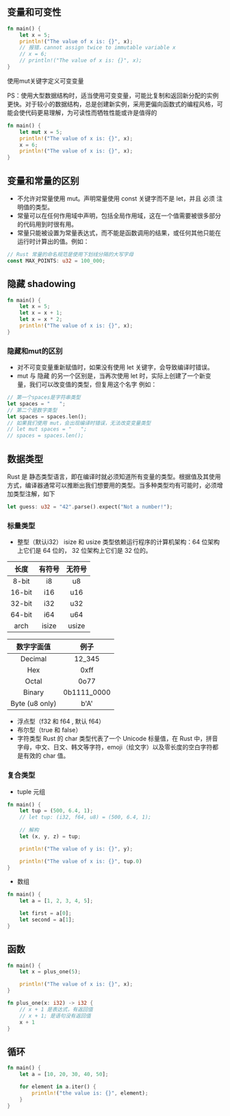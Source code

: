 ## 变量和可变性
```rust
fn main() {
    let x = 5;
    println!("The value of x is: {}", x);
    // 报错，cannot assign twice to immutable variable x
    // x = 6;
    // println!("The value of x is: {}", x);
}
```
使用mut关键字定义可变变量

PS：使用大型数据结构时，适当使用可变变量，可能比复制和返回新分配的实例更快。对于较小的数据结构，总是创建新实例，采用更偏向函数式的编程风格，可能会使代码更易理解，为可读性而牺牲性能或许是值得的
```rust
fn main() {
    let mut x = 5;
    println!("The value of x is: {}", x);
    x = 6;
    println!("The value of x is: {}", x);
}
```
## 变量和常量的区别
- 不允许对常量使用 mut。声明常量使用 const 关键字而不是 let，并且 必须 注明值的类型。
- 常量可以在任何作用域中声明，包括全局作用域，这在一个值需要被很多部分的代码用到时很有用。
- 常量只能被设置为常量表达式，而不能是函数调用的结果，或任何其他只能在运行时计算出的值。例如：
```rust
// Rust 常量的命名规范是使用下划线分隔的大写字母
const MAX_POINTS: u32 = 100_000;
```
## 隐藏 shadowing
```rust
fn main() {
    let x = 5;
    let x = x + 1;
    let x = x * 2;
    println!("The value of x is: {}", x);
}
```
### 隐藏和mut的区别
- 对不可变变量重新赋值时，如果没有使用 let 关键字，会导致编译时错误。
- mut 与 隐藏 的另一个区别是，当再次使用 let 时，实际上创建了一个新变量，我们可以改变值的类型，但复用这个名字
例如：
```rust
// 第一个spaces是字符串类型
let spaces = "   ";
// 第二个是数字类型
let spaces = spaces.len();
// 如果我们使用 mut，会出现编译时错误，无法改变变量类型
// let mut spaces = "   ";
// spaces = spaces.len();
```
## 数据类型
Rust 是 静态类型语言，即在编译时就必须知道所有变量的类型。根据值及其使用方式，编译器通常可以推断出我们想要用的类型。当多种类型均有可能时，必须增加类型注解，如下
```rust
let guess: u32 = "42".parse().expect("Not a number!");
```
### 标量类型
- 整型（默认i32）
isize 和 usize 类型依赖运行程序的计算机架构：64 位架构上它们是 64 位的， 32 位架构上它们是 32 位的。

长度 | 有符号 | 无符号
:-:|:-:|:-:
8-bit  | i8   | u8
16-bit | i16  | u16
32-bit | i32  | u32
64-bit | i64  | u64
arch | isize  | usize

数字字面值 | 例子
:-: | :-:
Decimal | 12_345
Hex | 0xff
Octal | 0o77
Binary | 0b1111_0000
Byte (u8 only) | b'A'

- 浮点型（f32 和 f64 , 默认 f64）
- 布尔型（true 和 false）
- 字符类型
Rust 的 char 类型代表了一个 Unicode 标量值，在 Rust 中，拼音字母，中文、日文、韩文等字符，emoji（绘文字）以及零长度的空白字符都是有效的 char 值。

### 复合类型
- tuple 元组
```rust
fn main() {
    let tup = (500, 6.4, 1);
    // let tup: (i32, f64, u8) = (500, 6.4, 1);
    
    // 解构
    let (x, y, z) = tup;

    println!("The value of y is: {}", y);

    println!("The value of x is: {}", tup.0)
}
```
- 数组
```rust
fn main() {
    let a = [1, 2, 3, 4, 5];

    let first = a[0];
    let second = a[1];
}
```
## 函数
```rust
fn main() {
    let x = plus_one(5);

    println!("The value of x is: {}", x);
}

fn plus_one(x: i32) -> i32 {
    // x + 1 是表达式，有返回值
    // x + 1; 是语句没有返回值
    x + 1
}
```
## 循环
```rust
fn main() {
    let a = [10, 20, 30, 40, 50];

    for element in a.iter() {
        println!("the value is: {}", element);
    }
}
```